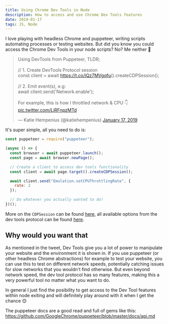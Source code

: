 ```yaml
---
title: Using Chrome Dev Tools in Node
description: How to access and use Chrome Dev Tools features
date: 2019-01-17
tags: JS, Node
---
```


I love playing with headless Chrome and puppeteer, writing scripts automating processes or testing websites. But did you know you could access the Chrome Dev Tools in your node scripts? No? Me neither 🤯

<blockquote class="twitter-tweet"><p lang="en" dir="ltr">Using DevTools from Puppeteer, TLDR;<br><br>// 1. Create DevTools Protocol session <br>const client = await <a href="https://t.co/iQz7MVgqfu">https://t.co/iQz7MVgqfu</a>().createCDPSession();<br><br>// 2. Emit event(s), e.g:<br>await client.send(&#39;Network.enable&#39;);<br><br>For example, this is how I throttled network &amp; CPU 👇 <a href="https://t.co/LjRFnpzMTd">pic.twitter.com/LjRFnpzMTd</a></p>&mdash; Katie Hempenius (@katiehempenius) <a href="https://twitter.com/katiehempenius/status/1085742033262837760?ref_src=twsrc%5Etfw">January 17, 2019</a></blockquote>

It's super simple, all you need to do is:

```js
const puppeteer = require("puppeteer");

(async () => {
  const browser = await puppeteer.launch();
  const page = await browser.newPage();

  // Create a client to access dev tools functionality
  const client = await page.target().createCDPSession();

  await client.send("Emulation.setCPUThrottlingRate", {
    rate: 2
  });

  // Do whatever you actually wanted to do!
})();
```

More on the `CDPSession` can be found [here](https://github.com/GoogleChrome/puppeteer/blob/master/docs/api.md#class-cdpsession), all available options from the dev tools protocol can be found [here](https://chromedevtools.github.io/devtools-protocol/).

## Why would you want that

As mentioned in the tweet, Dev Tools give you a lot of power to manipulate your website and the environment it is shown in. If you use puppeteer (or other headless Chrome abstractions) for example to test your website, you can use this to test on different network speeds, potentially catching issues for slow networks that you wouldn't find otherwise. But even beyond network speed, the dev tool protocol has so many features, making this a very powerful tool no matter what you want to do.

In general I just find the posibility to get access to the Dev Tool features within node exiting and will definitely play around with it when I get the chance 😊

The puppeteer docs are a good read and full of gems like this: https://github.com/GoogleChrome/puppeteer/blob/master/docs/api.md
